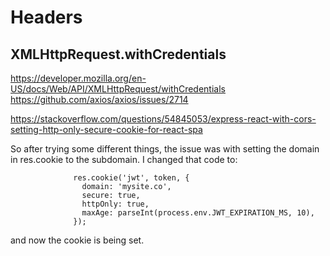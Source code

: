 # Headers

## XMLHttpRequest.withCredentials

https://developer.mozilla.org/en-US/docs/Web/API/XMLHttpRequest/withCredentials
https://github.com/axios/axios/issues/2714

https://stackoverflow.com/questions/54845053/express-react-with-cors-setting-http-only-secure-cookie-for-react-spa

So after trying some different things, the issue was with setting the domain in res.cookie to the subdomain. I changed that code to:

```
              res.cookie('jwt', token, {
                domain: 'mysite.co',
                secure: true,
                httpOnly: true,
                maxAge: parseInt(process.env.JWT_EXPIRATION_MS, 10),
              });
```

and now the cookie is being set.
